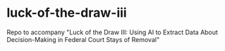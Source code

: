 # luck-of-the-draw-iii
Repo to accompany "Luck of the Draw III: Using AI to Extract Data About Decision-Making in Federal Court Stays of Removal"
